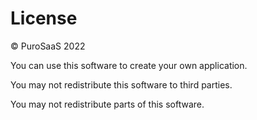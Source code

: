 # License

© PuroSaaS 2022

You can use this software to create your own application.

You may not redistribute this software to third parties.

You may not redistribute parts of this software.
